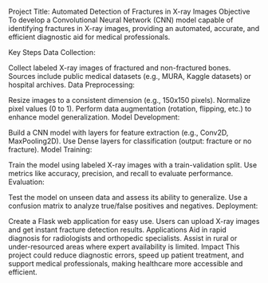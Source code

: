 Project Title: Automated Detection of Fractures in X-ray Images
Objective
To develop a Convolutional Neural Network (CNN) model capable of identifying fractures in X-ray images, providing an automated, accurate, and efficient diagnostic aid for medical professionals.

Key Steps
Data Collection:

Collect labeled X-ray images of fractured and non-fractured bones.
Sources include public medical datasets (e.g., MURA, Kaggle datasets) or hospital archives.
Data Preprocessing:

Resize images to a consistent dimension (e.g., 150x150 pixels).
Normalize pixel values (0 to 1).
Perform data augmentation (rotation, flipping, etc.) to enhance model generalization.
Model Development:

Build a CNN model with layers for feature extraction (e.g., Conv2D, MaxPooling2D).
Use Dense layers for classification (output: fracture or no fracture).
Model Training:

Train the model using labeled X-ray images with a train-validation split.
Use metrics like accuracy, precision, and recall to evaluate performance.
Evaluation:

Test the model on unseen data and assess its ability to generalize.
Use a confusion matrix to analyze true/false positives and negatives.
Deployment:

Create a Flask web application for easy use.
Users can upload X-ray images and get instant fracture detection results.
Applications
Aid in rapid diagnosis for radiologists and orthopedic specialists.
Assist in rural or under-resourced areas where expert availability is limited.
Impact
This project could reduce diagnostic errors, speed up patient treatment, and support medical professionals, making healthcare more accessible and efficient.
